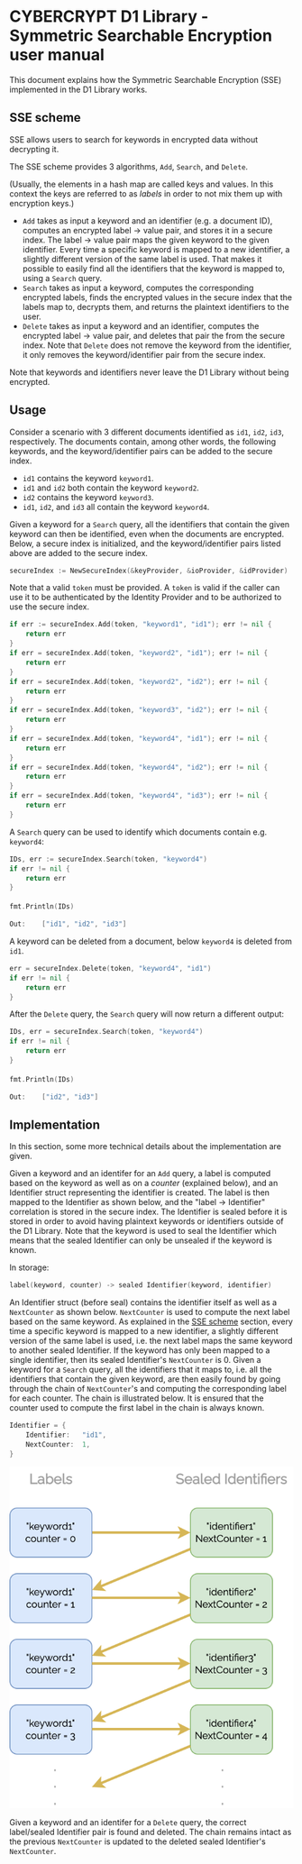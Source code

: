 # CYBERCRYPT D1 Library - Symmetric Searchable Encryption user manual 

This document explains how the Symmetric Searchable Encryption (SSE) implemented in the D1 Library works.

## SSE scheme

SSE allows users to search for keywords in encrypted data without decrypting it.

The SSE scheme provides 3 algorithms, `Add`, `Search`, and `Delete`.

(Usually, the elements in a hash map are called keys and values. In this context the keys are referred to as *labels* in order to not mix them up with encryption keys.) 

* `Add` takes as input a keyword and an identifier (e.g. a document ID), computes an encrypted label -> value pair, and stores it in a secure index. The label -> value pair maps the given keyword to the given identifier. Every time a specific keyword is mapped to a new identifier, a slightly different version of the same label is used. That makes it possible to easily find all the identifiers that the keyword is mapped to, using a `Search` query.
* `Search` takes as input a keyword, computes the corresponding encrypted labels, finds the encrypted values in the secure index that the labels map to, decrypts them, and returns the plaintext identifiers to the user.
* `Delete` takes as input a keyword and an identifier, computes the encrypted label -> value pair, and deletes that pair the from the secure index. Note that `Delete` does not remove the keyword from the identifier, it only removes the keyword/identifier pair from the secure index.

Note that keywords and identifiers never leave the D1 Library without being encrypted.

## Usage
Consider a scenario with 3 different documents identified as `id1`, `id2`, `id3`, respectively. The documents contain, among other words, the following keywords, and the keyword/identifier pairs can be added to the secure index.

* `id1` contains the keyword `keyword1`. 
* `id1` and `id2` both contain the keyword `keyword2`.
* `id2` contains the keyword `keyword3`.
* `id1`, `id2`, and `id3` all contain the keyword `keyword4`.

Given a keyword for a `Search` query, all the identifiers that contain the given keyword can then be identified, even when the documents are encrypted. Below, a secure index is initialized, and the keyword/identifier pairs listed above are added to the secure index.

```go
secureIndex := NewSecureIndex(&keyProvider, &ioProvider, &idProvider)
```
Note that a valid `token` must be provided. A `token` is valid if the caller can use it to be authenticated by the Identity Provider and to be authorized to use the secure index.

```go
if err := secureIndex.Add(token, "keyword1", "id1"); err != nil {
    return err
}
if err = secureIndex.Add(token, "keyword2", "id1"); err != nil {
    return err
}
if err = secureIndex.Add(token, "keyword2", "id2"); err != nil {
    return err
}
if err = secureIndex.Add(token, "keyword3", "id2"); err != nil {
    return err
}
if err = secureIndex.Add(token, "keyword4", "id1"); err != nil {
    return err
}
if err = secureIndex.Add(token, "keyword4", "id2"); err != nil {
    return err
}
if err = secureIndex.Add(token, "keyword4", "id3"); err != nil {
    return err
}
```

A `Search` query can be used to identify which documents contain e.g. `keyword4`:

```go
IDs, err := secureIndex.Search(token, "keyword4")
if err != nil {
    return err
}

fmt.Println(IDs)
```

```go
Out:    ["id1", "id2", "id3"]
```

A keyword can be deleted from a document, below `keyword4` is deleted from `id1`.
```go
err = secureIndex.Delete(token, "keyword4", "id1")
if err != nil {
    return err
}
```

After the `Delete` query, the `Search` query will now return a different output:
```go
IDs, err = secureIndex.Search(token, "keyword4")
if err != nil {
    return err
}

fmt.Println(IDs)
```

```go
Out:    ["id2", "id3"]
```

## Implementation

In this section, some more technical details about the implementation are given.

Given a keyword and an identifer for an `Add` query, a label is computed based on the keyword as well as on a *counter* (explained below), and an Identifier struct representing the identifier is created. The label is then mapped to the Identifier as shown below, and the "label -> Identifier" correlation is stored in the secure index. The Identifier is sealed before it is stored in order to avoid having plaintext keywords or identifiers outside of the D1 Library. Note that the keyword is used to seal the Identifier which means that the sealed Identifier can only be unsealed if the keyword is known.

In storage:
```go
label(keyword, counter) -> sealed Identifier(keyword, identifier)
```

An Identifier struct (before seal) contains the identifier itself as well as a `NextCounter` as shown below. `NextCounter` is used to compute the next label based on the same keyword. As explained in the [SSE scheme](#sse-scheme) section, every time a specific keyword is mapped to a new identifier, a slightly different version of the same label is used, i.e. the next label maps the same keyword to another sealed Identifier. If the keyword has only been mapped to a single identifier, then its sealed Identifier's `NextCounter` is 0. Given a keyword for a `Search` query, all the identifiers that it maps to, i.e. all the identifiers that contain the given keyword, are then easily found by going through the chain of `NextCounter`'s and computing the corresponding label for each counter. The chain is illustrated below. It is ensured that the counter used to compute the first label in the chain is always known.

```go
Identifier = {
    Identifier:   "id1",
    NextCounter:  1,
}
```

![sse-chain.png](images/sse-chain.png)

Given a keyword and an identifer for a `Delete` query, the correct label/sealed Identifier pair is found and deleted. The chain remains intact as the previous `NextCounter` is updated to the deleted sealed Identifier's `NextCounter`.